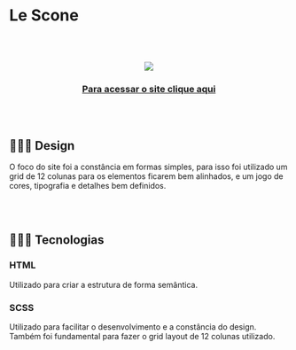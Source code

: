 # Le Scone

<br><br>
<div align="center">
<img src="/img/final.gif">
<h3><a target="_blank" href="https://igorrsgraziano.github.io/le-scone/">Para acessar o site clique aqui</a></h3>
</div>

<br><br>
<h2>👨🏻‍🎨 Design</h2>
O foco do site foi a constância em formas simples, para isso foi utilizado um grid de 12 colunas para os elementos ficarem bem alinhados, e um jogo de cores, tipografia e detalhes bem definidos.

<br><br>
<h2>👨🏻‍💻 Tecnologias</h2>

<h3>HTML</h3>
Utilizado para criar a estrutura de forma semântica.

<h3>SCSS</h3>
Utilizado para facilitar o desenvolvimento e a constância do design. Também foi fundamental para fazer o grid layout de 12 colunas utilizado.
